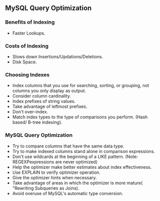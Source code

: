 ## MySQL Query Optimization

### Benefits of Indexing 

- Faster Lookups.

### Costs of Indexing

- Slows down Insertions/Updations/Deletions.
- Disk Space.

### Choosing Indexes

- Index columns that you use for searching, sorting, or grouping, not columns you only display as output.
- Consider column cardinality.
- Index prefixes of string values.
- Take advantage of leftmost prefixes.
- Don't over-index.
- Match index types to the type of comparisons you perform. (Hash based/ B-tree indexing). 

### MySQL Query Optimization

- Try to compare columns that have the same data type.
- Try to make indexed columns stand alone in comparison expressions.
- Don't use wildcards at the beginning of a LIKE pattern.
  (Note: REGEXPexpressions are never optimized)
- Help the optimizer make better estimates about index effectiveness.
- Use EXPLAIN to verify optimizer operation.
- Give the optimizer hints when necessary.
- Take advantage of areas in which the optimizer is more mature( "Rewriting Subqueries as Joins).
- Avoid overuse of MySQL's automatic type conversion.

